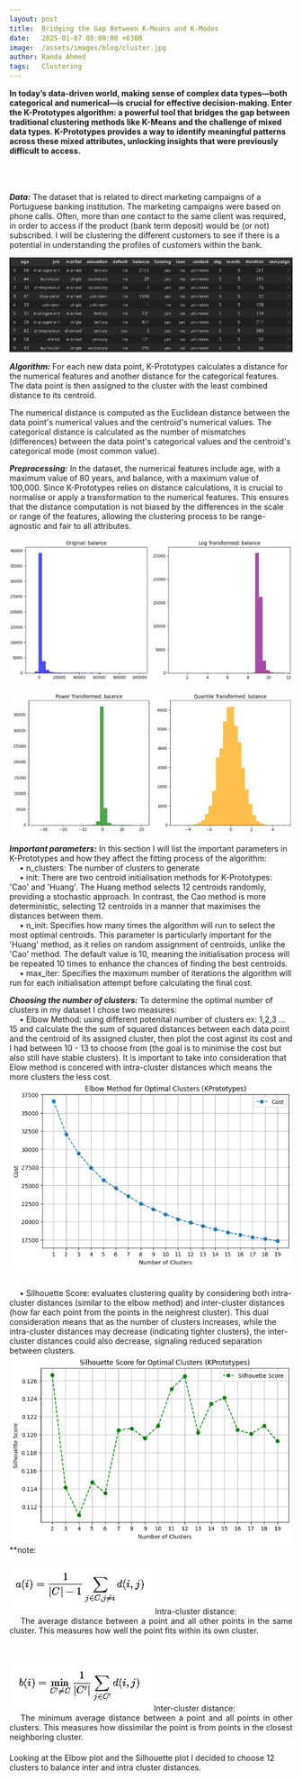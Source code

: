 ```yaml
---
layout: post
title:  Bridging the Gap Between K-Means and K-Modes
date:   2025-01-07 08:00:00 +0300
image:  /assets/images/blog/cluster.jpg
author: Randa Ahmed
tags:   Clustering
---
```


**In today’s data-driven world, making sense of complex data types—both categorical and numerical—is crucial for effective decision-making. Enter the K-Prototypes algorithm: a powerful tool that bridges the gap between traditional clustering methods like K-Means and the challenge of mixed data types. K-Prototypes provides a way to identify meaningful patterns across these mixed attributes, unlocking insights that were previously difficult to access.**

<br><br><br>
***Data:*** The dataset that is related to direct marketing campaigns of a Portuguese banking institution. The marketing campaigns were based on phone calls. Often, more than one contact to the same client was required, in order to access if the product (bank term deposit) would be (or not) subscribed. I will be clustering the different customers to see if there is a potential in understanding the profiles of customers within the bank.

<p style="text-align: center;">
  <img src="/assets/images/blog/data-clustering.jpg" alt="Additional image description">
</p>

***Algorithm:*** For each new data point, K-Prototypes calculates a distance for the numerical features and another distance for the categorical features. The data point is then assigned to the cluster with the least combined distance to its centroid.

The numerical distance is computed as the Euclidean distance between the data point's numerical values and the centroid's numerical values. The categorical distance is calculated as the number of mismatches (differences) between the data point's categorical values and the centroid's categorical mode (most common value).

***Preprocessing:*** In the dataset, the numerical features include age, with a maximum value of 80 years, and balance, with a maximum value of 100,000. Since K-Prototypes relies on distance calculations, it is crucial to normalise or apply a transformation to the numerical features. This ensures that the distance computation is not biased by the differences in the scale or range of the features, allowing the clustering process to be range-agnostic and fair to all attributes.

<p style="text-align: center;">
  <img src="/assets/images/blog/trans1.jpg" alt="Additional image description">
</p>

<p style="text-align: center;">
  <img src="/assets/images/blog/trans2.jpg" alt="Additional image description">
</p>

<!-- <p style="text-align: center;">
  <img src="/assets/images/blog/transformations2_resized.jpg" alt="rest of transformations">
</p> -->

***Important parameters:*** In this section I will list the important parameters in K-Prototypes and how they affect the fitting process of the algorithm: 
  <br>
  &emsp; • n_clusters: The number of clusters to generate 
  <br>
  &emsp; • init: There are two centroid initialisation methods for K-Prototypes: 'Cao' and 'Huang'. The Huang method selects 12 centroids randomly, providing a stochastic approach. In contrast, the Cao method is more deterministic, selecting 12 centroids in a manner that maximises the distances between them.
  <br>
  &emsp; • n_init: Specifies how many times the algorithm will run to select the most optimal centroids. This parameter is particularly important for the 'Huang' method, as it relies on random assignment of centroids, unlike the 'Cao' method. The default value is 10, meaning the initialisation process will be repeated 10 times to enhance the chances of finding the best centroids.
  <br>
  &emsp; • max_iter: Specifies the maximum number of iterations the algorithm will run for each initialisation attempt before calculating the final cost.
  <br>

***Choosing the number of clusters:***
To determine the optimal number of clusters in my dataset I chose two measures: 
<br>
  &emsp; • Elbow Method: using different potenital number of clusters ex: 1,2,3 ... 15 and calculate the the sum of squared distances between each data point and the centroid of its assigned cluster, then plot the cost aginst its cost and I had between 10 - 13 to choose from (the goal is to minimise the cost but also still have stable clusters). It is important to take into consideration that Elow method is concered with intra-cluster distances which means the more clusters the less cost. 
  <img src="/assets/images/blog/elbow.jpg" alt="Additional image description">

<br>
  &emsp; • Silhouette Score: evaluates clustering quality by considering both intra-cluster distances (similar to the elbow method) and inter-cluster distances (how far each point from the points in the neighrest cluster). This dual consideration means that as the number of clusters increases, while the intra-cluster distances may decrease (indicating tighter clusters), the inter-cluster distances could also decrease, signaling reduced separation between clusters. 
  <img src="/assets/images/blog/sillouette.jpg" alt="Additional image description">

  <!-- **note:
  <br>
  Intra-cluster distance:
  <br>
  The average distance between a point and all other points in the same cluster. This measures how well the point fits within its own cluster.
  <br>
  Inter-cluster distance:
  <br>
  The minimum average distance between a point and all points in other clusters. This measures how dissimilar the point is from points in the closest neighboring cluster.
  <br>
<br> -->

<br>
**note:
<style>
  .content-block {
    text-align: justify;
    overflow: hidden; /* Ensures the floated image does not break the layout */
    margin-bottom: 20px; /* Adds consistent spacing between blocks */
  }
  
  .content-block img {
    float: right;
    margin-left: 10px;
    max-width: 500px; /* Increase the maximum width of the image */
    height: auto; /* Maintain aspect ratio */
  }
</style>

<p class="content-block">
  <img src="/assets/images/blog/intra-equation.jpg" alt="Elbow Method">
  Intra-cluster distance:
  <br>
  &emsp; The average distance between a point and all other points in the same cluster. This measures how well the point fits within its own cluster.
  <br>
</p>

<br>
<p class="content-block">
  <img src="/assets/images/blog/inter-equation.jpg" alt="Silhouette Score">
  Inter-cluster distance:
  <br>
  &emsp; The minimum average distance between a point and all points in other clusters. This measures how dissimilar the point is from points in the closest neighboring cluster.
  <br>
</p>

Looking at the Elbow plot and the Silhouette plot I decided to choose 12 clusters to balance inter and intra cluster distances. 